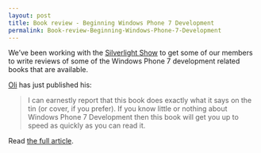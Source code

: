 ```yaml
---
layout: post
title: Book review - Beginning Windows Phone 7 Development
permalink: Book-review-Beginning-Windows-Phone-7-Development
---
```


We’ve been working with the [Silverlight Show](http://www.silverlightshow.net/) to get some of our members to write reviews of some of the Windows Phone 7 development related books that are available.

[Oli](http://twitter.com/#!/ChemicalOli) has just published his:

> I can earnestly report that this book does exactly what it says on the tin (or cover, if you prefer). If you know little or nothing about Windows Phone 7 Development then this book will get you up to speed as quickly as you can read it.

Read [the full article](http://www.silverlightshow.net/items/Beginning-Windows-Phone-7-Development-.aspx).

